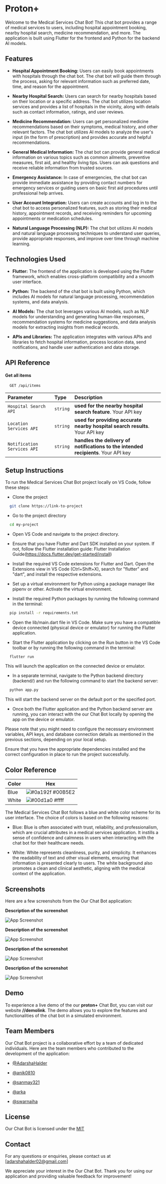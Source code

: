 # Proton+

Welcome to the Medical Services Chat Bot! This chat bot provides a range of medical services to users, including hospital appointment booking, nearby hospital search, medicine recommendation, and more. The application is built using Flutter for the frontend and Python for the backend AI models.


## Features

 - **Hospital Appointment Booking:** Users can easily book appointments with hospitals through the chat bot. The chat bot will guide them through the process, asking for relevant information such as preferred date, time, and reason for the appointment.

 - **Nearby Hospital Search:** Users can search for nearby hospitals based on their location or a specific address. The chat bot utilizes location services and provides a list of hospitals in the vicinity, along with details such as contact information, ratings, and user reviews.

 - **Medicine Recommendation:** Users can get personalized medicine recommendations based on their symptoms, medical history, and other relevant factors. The chat bot utilizes AI models to analyze the user's input (in the form of prescription) and provides accurate and helpful recommendations.

 - **General Medical Information:** The chat bot can provide general medical information on various topics such as common ailments, preventive measures, first aid, and healthy living tips. Users can ask questions and receive reliable information from trusted sources.

 - **Emergency Assistance:** In case of emergencies, the chat bot can provide immediate assistance by providing contact numbers for emergency services or guiding users on basic first aid procedures until professional help arrives.
 
 - **User Account Integration:** Users can create accounts and log in to the chat bot to access personalized features, such as storing their medical history, appointment records, and receiving reminders for upcoming appointments or medication schedules.
 - **Natural Language Processing (NLP):** The chat bot utilizes AI models and natural language processing techniques to understand user queries, provide appropriate responses, and improve over time through machine learning.



## Technologies Used

- **Flutter:** The frontend of the application is developed using the Flutter framework, which enables cross-platform compatibility and a smooth user interface.

- **Python:** The backend of the chat bot is built using Python, which includes AI models for natural language processing, recommendation systems, and data analysis.

- **AI Models:** The chat bot leverages various AI models, such as NLP models for understanding and generating human-like responses, recommendation systems for medicine suggestions, and data analysis models for extracting insights from medical records.

- **APIs and Libraries:** The application integrates with various APIs and libraries to fetch hospital information, process location data, send notifications, and handle user authentication and data storage.
## API Reference

#### Get all items

```http
  GET /api/items
```

| Parameter | Type     | Description                |
| :-------- | :------- | :------------------------- |
| `Hospital Search API` | `string` | **used for the nearby hospital search feature**. Your API key |
| `Location Services API` | `string` | **used for providing accurate nearby hospital search results**. Your API key |
| `Notification Services API` | `string` | **handles the delivery of notifications to the intended recipients**. Your API key |





## Setup Instructions


To run the Medical Services Chat Bot project locally on VS Code, follow these steps:

 - Clone the project

```bash
  git clone https://link-to-project
```

- Go to the project directory

```bash
  cd my-project
```

- Open VS Code and navigate to the project directory.

 - Ensure that you have Flutter and Dart SDK installed on your system. If not, follow the Flutter installation guide: Flutter Installation Guide(https://docs.flutter.dev/get-started/install)

- Install the required VS Code extensions for Flutter and Dart. Open the Extensions view in VS Code (Ctrl+Shift+X), search for "flutter" and "dart", and install the respective extensions.

- Set up a virtual environment for Python using a package manager like pipenv or other. Activate the virtual environment.

- Install the required Python packages by running the following command in the terminal:


```bash
  pip install -r requirements.txt
```

- Open the lib/main.dart file in VS Code. Make sure you have a compatible device connected (physical device or emulator) for running the Flutter application.

- Start the Flutter application by clicking on the Run button in the VS Code toolbar or by running the following command in the terminal:

```bash
  flutter run
```

This will launch the application on the connected device or emulator.

- In a separate terminal, navigate to the Python backend directory (backend/) and run the following command to start the backend server:

```bash
  python app.py
```

This will start the backend server on the default port or the specified port.

- Once both the Flutter application and the Python backend server are running, you can interact with the our Chat Bot locally by opening the app on the device or emulator.

Please note that you might need to configure the necessary environment variables, API keys, and database connection details as mentioned in the previous sections, depending on your local setup.

Ensure that you have the appropriate dependencies installed and the correct configuration in place to run the project successfully.

## Color Reference

| Color             | Hex                                                                |
| ----------------- | ------------------------------------------------------------------ |
| Blue | ![#0a192f](https://via.placeholder.com/10/00B5e2?text=+) #00B5E2 |
| White | ![#00d1a0](https://via.placeholder.com/10/fff?text=+) #ffff |

The Medical Services Chat Bot follows a blue and white color scheme for its user interface. The choice of colors is based on the following reasons:

- Blue: Blue is often associated with trust, reliability, and professionalism, which are crucial attributes in a medical services application. It instills a sense of confidence and calmness in users when interacting with the chat bot for their healthcare needs.

 - White: White represents cleanliness, purity, and simplicity. It enhances the readability of text and other visual elements, ensuring that information is presented clearly to users. The white background also promotes a clean and clinical aesthetic, aligning with the medical context of the application.
## Screenshots

Here are a few screenshots from the Our Chat Bot application:

**Description of the screenshot**

![App Screenshot](https://via.placeholder.com/468x300?text=App+Screenshot+Here)

**Description of the screenshot**

![App Screenshot](https://via.placeholder.com/468x300?text=App+Screenshot+Here)

**Description of the screenshot**

![App Screenshot](https://via.placeholder.com/468x300?text=App+Screenshot+Here)

**Description of the screenshot**

![App Screenshot](https://via.placeholder.com/468x300?text=App+Screenshot+Here)



## Demo

To experience a live demo of the our **proton+** Chat Bot, you can visit our website **//demolink**. The demo allows you to explore the features and functionalities of the chat bot in a simulated environment.


## Team Members

Our Chat Bot project is a collaborative effort by a team of dedicated individuals. Here are the team members who contributed to the development of the application:

- [@AdarshaHalder](https://github.com/AdarshaHalder)

- [@anik0810](https://github.com/anik0810)

- [@sanmay321](https://github.com/sanmay321)

- [@arka](https://www.github.com/arka)

- [@swarnajha](https://github.com/swarnajha)
## License

Our Chat Bot is licensed under the [MIT](https://choosealicense.com/licenses/mit/)


## Contact

For any questions or enquiries, please contact us at [adarshahalder02@gmail.com]

We appreciate your interest in the Our Chat Bot. Thank you for using our application and providing valuable feedback for improvement!
